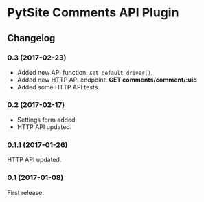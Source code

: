# PytSite Comments API Plugin

## Changelog

### 0.3 (2017-02-23)
- Added new API function: `set_default_driver()`.
- Added new HTTP API endpoint: **GET comments/comment/:uid**
- Added some HTTP API tests.


### 0.2 (2017-02-17)
- Settings form added.
- HTTP API updated.


### 0.1.1 (2017-01-26)
HTTP API updated.


### 0.1 (2017-01-08)
First release.
